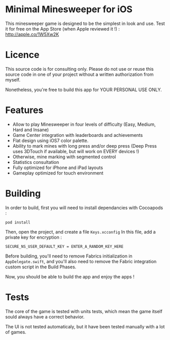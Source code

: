 # Minimal Minesweeper for iOS
This minesweeper game is designed to be the simplest in look and use.
Test it for free on the App Store (when Apple reviewed it !) : http://apple.co/1W5Xw2K

# Licence
This source code is for consulting only. Please do not use or reuse this source code in one of your project without a written authorization from myself.

Nonetheless, you're free to build this app for YOUR PERSONAL USE ONLY.

# Features
* Allow to play Minesweeper in four levels of difficulty (Easy, Medium, Hard and Insane)
* Game Center integration with leaderboards and achievements
* Flat design using iOS7 color palette.
* Ability to mark mines with long press and/or deep press (Deep Press uses 3DTouch if available, but will work on EVERY devices !)
* Otherwise, mine marking with segmented control
* Statistics consultation
* Fully optimized for iPhone and iPad layouts
* Gameplay optimized for touch environment

# Building
In order to build, first you will need to install dependancies with Cocoapods :

```pod install```

Then, open the project, and create a file `Keys.xcconfig`
In this file, add a private key for encryption :

```
SECURE_NS_USER_DEFAULT_KEY = ENTER_A_RANDOM_KEY_HERE
```

Before building, you'll need to remove Fabrics initialization in `AppDelegate.swift`, and you'll also need to remove the Fabric integration custom script in the Build Phases.

Now, you should be able to build the app and enjoy the apps !

# Tests
The core of the game is tested with units tests, which mean the game itself sould always have a correct behavior.

The UI is not tested automaticaly, but it have been tested manually with a lot of games.
